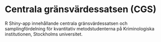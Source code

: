 # Centrala gränsvärdessatsen (CGS)
R Shiny-app innehållande centrala gränsvärdessatsen och samplingfördelning för kvantitativ metodstudenterna på Kriminologiska institutionen, Stockholms universitet. 
